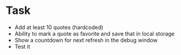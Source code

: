 # Task
* Add at least 10 quotes (hardcoded)
* Ability to mark a quote as favorite and save that in local storage
* Show a countdown for next refresh in the debug window
* Test it
